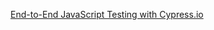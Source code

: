 [End-to-End JavaScript Testing with Cypress.io](https://www.linkedin.com/learning/end-to-end-javascript-testing-with-cypress-io)